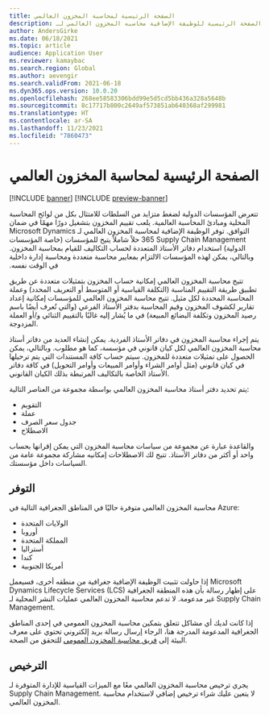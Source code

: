 ```yaml
---
title: الصفحة الرئيسية لمحاسبة المخزون العالمي
description: هذا الموضوع هو الصفحة الرئيسية للوظيفة الإضافية محاسبه المخزون العالمي لـ Microsoft Dynamics 365 Supply Chain Management.
author: AndersGirke
ms.date: 06/18/2021
ms.topic: article
audience: Application User
ms.reviewer: kamaybac
ms.search.region: Global
ms.author: aevengir
ms.search.validFrom: 2021-06-18
ms.dyn365.ops.version: 10.0.20
ms.openlocfilehash: 268ee58583306bdd99e5d5cd5bb436a328a5648b
ms.sourcegitcommit: 8c17717b800c2649af573851ab640368af299981
ms.translationtype: HT
ms.contentlocale: ar-SA
ms.lasthandoff: 11/23/2021
ms.locfileid: "7860473"
---
```

# <a name="global-inventory-accounting-home-page"></a>الصفحة الرئيسية لمحاسبة المخزون العالمي

[!INCLUDE [banner](../includes/banner.md)]
[!INCLUDE [preview-banner](../includes/preview-banner.md)]
<!--KFM: Preview until 4/30/2022 -->

‏‫تتعرض المؤسسات الدولية لضغط متزايد من السلطات للامتثال بكل من لوائح المحاسبة المحلية ومبادئ المحاسبة العالمية. يلعب تقييم المخزون بتشغيل دورًا مهمًا في ضمان التوافق. توفر الوظيفة الإضافية لمحاسبة المخزون العالمي لـ Microsoft Dynamics 365 Supply Chain Management حلاً شاملاً يتيح للمؤسسات (خاصة المؤسسات الدولية) استخدام دفاتر الأستاذ المتعددة لحساب التكاليف للقيام بمحاسبة المخزون. وبالتالي، يمكن لهذه المؤسسات الالتزام بمعايير محاسبة متعددة ومحاسبة إدارة داخلية في الوقت نفسه.

تتيح محاسبة المخزون العالمي إمكانية حساب المخزون بتمثيلات متعددة عن طريق تطبيق طريقة التقييم المناسبة (التكلفة القياسية أو المتوسط أو التعريف المحدد) وعملة المحاسبة المحددة لكل مثيل. تتيح محاسبة المخزون العالمي للمؤسسات إمكانية إعداد تقارير لكشوف المخزون وقيم المحاسبة بدفتر الأستاذ الفرعي (والتي تُعرف أيضًا باسم رصيد المخزون وتكلفة البضائع المبيعة) في ما يُشار إليه غالبًا بالتقييم الثنائي و/أو العملة المزدوجة.

يتم إجراء محاسبة المخزون في دفاتر الأستاذ الفردية. يمكن إنشاء العديد من دفاتر أستاذ محاسبة المخزون العالمي لكل كيان قانوني في مؤسسة، كما هو مطلوب. وبالتالي، يمكن الحصول على تمثيلات متعددة للمخزون. سيتم حساب كافة المستندات التي يتم ترحيلها في كيان قانوني (مثل أوامر الشراء وأوامر المبيعات وأوامر التحويل) في كافة دفاتر الأستاذ الخاصة بالتكاليف المرتبطة بذلك الكيان القانوني.

يتم تحديد دفتر أستاذ محاسبة المخزون العالمي بواسطة مجموعة من العناصر التالية:

- التقويم
- عملة
- جدول سعر الصرف
- الاصطلاح

والقاعدة عبارة عن مجموعة من سياسات محاسبة المخزون التي يمكن إقرانها بحساب واحد أو أكثر من دفاتر الأستاذ. تتيح لك الاصطلاحات إمكانيه مشاركة مجموعة عامة من السياسات داخل مؤسستك.

## <a name="availability"></a>التوفر

محاسبة المخزون العالمي متوفرة حاليًا في المناطق الجغرافية التالية في Azure:

- الولايات المتحدة
- أوروبا
- المملكة المتحدة
- أستراليا
- كندا
- أمريكا الجنوبية

إذا حاولت تثبيت الوظيفة الإضافية جغرافية من منطقه أخرى، فسيعمل Microsoft Dynamics Lifecycle Services (LCS) على إظهار رسالة بأن هذه المنطقة الجغرافية غير مدعومة. لا تدعم محاسبة المخزون العالمي عمليات النشر المحلية لـ Supply Chain Management.

إذا كانت لديك أي مشاكل تتعلق بتمكين محاسبة المخزون العمومي‬ في إحدى المناطق الجغرافية المدعومة المدرجة هنا، الرجاء إرسال رسالة بريد إلكتروني تحتوي على معرف البيئة إلى [فريق محاسبة المخزون العمومي](mailto:GlobalInvAccount@microsoft.com) للتحقق من الصحة.

## <a name="licensing"></a>الترخيص

يجري ترخيص محاسبة المخزون العالمي معًا مع الميزات القياسية للإدارة المتوفرة لـ Supply Chain Management. لا يتعين عليك شراء ترخيص إضافي لاستخدام محاسبة المخزون العالمي.
